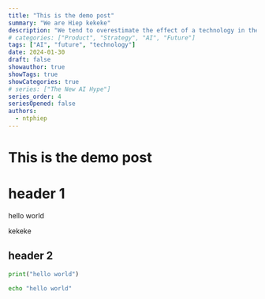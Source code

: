 ```yaml
---
title: "This is the demo post"
summary: "We are Hiep kekeke"
description: "We tend to overestimate the effect of a technology in the short run and underestimate the effect in the long run."
# categories: ["Product", "Strategy", "AI", "Future"]
tags: ["AI", "future", "technology"]
date: 2024-01-30    
draft: false
showauthor: true
showTags: true
showCategories: true
# series: ["The New AI Hype"]
series_order: 4
seriesOpened: false
authors:
  - ntphiep
---
```




# This is the demo post

# header 1


hello world

kekeke

## header 2

```python
print("hello world")
```

```bash
echo "hello world"
```

